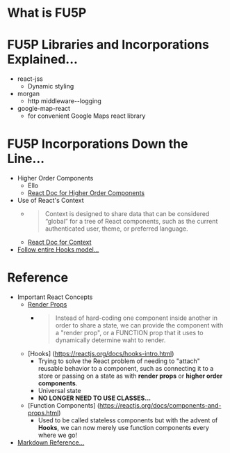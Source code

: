 # What is FU5P

# FU5P Libraries and Incorporations Explained...
* react-jss
    * Dynamic styling
* morgan
    * http middleware--logging
* google-map-react
    * for convenient Google Maps react library

# FU5P Incorporations Down the Line...
 * Higher Order Components
    * Ello
    * [React Doc for Higher Order Components](https://reactjs.org/docs/higher-order-components.html)
 * Use of React's Context
    * >Context is designed to share data that can be considered “global” for a tree of React components, such as the current authenticated user, theme, or preferred language. 
    * [React Doc for Context](https://reactjs.org/docs/context.html)
 * [Follow entire Hooks model...]()

# Reference
 * Important React Concepts
    * [Render Props](https://reactjs.org/docs/render-props.html)
        * >Instead of hard-coding one component inside another in order to share a state, we can provide the component with a "render prop", or a FUNCTION prop that it uses to dynamically determine waht to render.
    * [Hooks] (https://reactjs.org/docs/hooks-intro.html)
        * Trying to solve the React problem of needing to "attach" reusable behavior to a component, such as connecting it to a store or passing on a state as with **render props** or **higher order components**.
        * Universal state 
        * **NO LONGER NEED TO USE CLASSES...**
    * [Function Components] (https://reactjs.org/docs/components-and-props.html)
        * Used to be called stateless components but with the advent of **Hooks**, we can now merely use function components every where we go!
 * [Markdown Reference...](https://commonmark.org/help/) 
